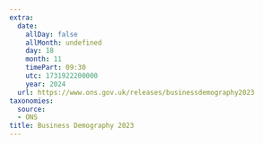 ```yaml
---
extra:
  date:
    allDay: false
    allMonth: undefined
    day: 18
    month: 11
    timePart: 09:30
    utc: 1731922200000
    year: 2024
  url: https://www.ons.gov.uk/releases/businessdemography2023
taxonomies:
  source:
  - ONS
title: Business Demography 2023
---
```

